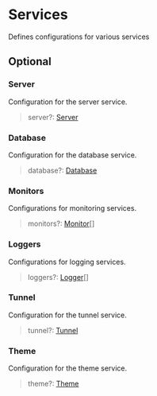 # Services

Defines configurations for various services

## Optional

### Server

Configuration for the server service.
>server?: [Server](/api/service/server)

### Database

Configuration for the database service.
>database?: [Database](/api/service/database)

### Monitors

Configurations for monitoring services.
>monitors?: [Monitor](/api/service/monitor)[]

### Loggers

Configurations for logging services.
>loggers?: [Logger](/api/service/logger)[]

### Tunnel

Configuration for the tunnel service.
>tunnel?: [Tunnel](/api/service/tunnel)

### Theme

Configuration for the theme service.
>theme?: [Theme](/api/service/theme)

